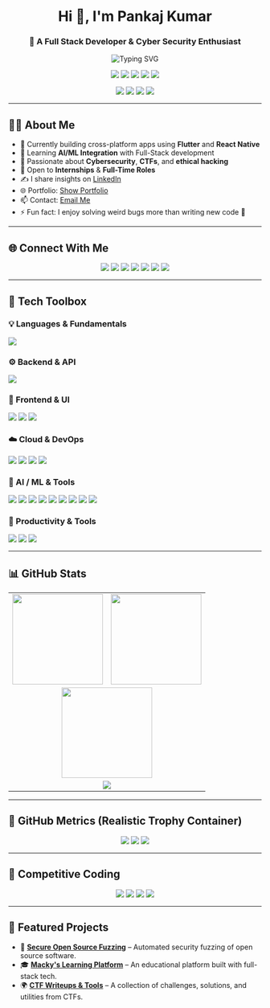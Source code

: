 <h1 align="center">Hi 👋, I'm Pankaj Kumar</h1>
<h3 align="center">🚀 A Full Stack Developer & Cyber Security Enthusiast</h3>

<p align="center">
  <img src="https://readme-typing-svg.herokuapp.com?font=Fira+Code&duration=3000&pause=1000&color=00F7FF&center=true&vCenter=true&width=435&lines=Love+to+build+cool+things+🛠️;Full+Stack+Developer+%F0%9F%96%A5%EF%B8%8F;Cyber+Security+Learner+%F0%9F%94%91;Open+Source+Contributor+%F0%9F%A4%97;Always+Learning+New+Tech+%F0%9F%92%BB" alt="Typing SVG" />
</p>

<!-- GitHub Highlights in Badge Containers -->
<p align="center">
  <img src="https://komarev.com/ghpvc/?username=pankajkr-143&label=Profile%20views&color=0e75b6&style=for-the-badge" />
  <img src="https://img.shields.io/badge/Full%20Stack%20Developer-%F0%9F%92%BB-blueviolet?style=for-the-badge" />
  <img src="https://img.shields.io/github/stars/pankajkr-143?label=GitHub%20Stars&style=for-the-badge&logo=github" />
  <img src="https://img.shields.io/github/followers/pankajkr-143?label=Followers&style=for-the-badge&logo=github" />
<!--   <img src="https://img.shields.io/github/repos/pankajkr-143?label=Public%20Repos&style=for-the-badge&logo=github" /> -->
  <img src="https://img.shields.io/badge/Top%20Ranked%20Developer-%E2%AD%90-success?style=for-the-badge" />
</p>

<!-- GitHub Stats Summary (Visual Card Containers) -->
<p align="center">
  <img src="https://github-profile-summary-cards.vercel.app/api/cards/stats?username=pankajkr-143&theme=tokyonight" />
  <img src="https://github-profile-summary-cards.vercel.app/api/cards/productive-time?username=pankajkr-143&theme=tokyonight&utcOffset=+5.5" />
  <img src="https://github-profile-summary-cards.vercel.app/api/cards/repos-per-language?username=pankajkr-143&theme=tokyonight" />
  <img src="https://github-profile-summary-cards.vercel.app/api/cards/most-commit-language?username=pankajkr-143&theme=tokyonight" />
</p>

---

## 👨‍💻 About Me

- 🔭 Currently building cross-platform apps using **Flutter** and **React Native**
- 🌱 Learning **AI/ML Integration** with Full-Stack development
- 🧠 Passionate about **Cybersecurity**, **CTFs**, and **ethical hacking**
- 💼 Open to **Internships** & **Full-Time Roles**
- ✍️ I share insights on [LinkedIn](https://www.linkedin.com/in/pankaj-kumar-647080266/)
- 🌐 Portfolio: [Show Portfolio](https://pankajkr.vercel.app/)
- 📫 Contact: [Email Me](mailto:mrmacky143@gmail.com)
- ⚡ Fun fact: I enjoy solving weird bugs more than writing new code 🐞

---

## 🌐 Connect With Me

<p align="center">
  <a href="https://linkedin.com/in/pankaj-kumar-647080266"><img src="https://img.shields.io/badge/LinkedIn-0077B5?style=for-the-badge&logo=linkedin" /></a>
  <a href="https://stackoverflow.com/users/22307794/macky-the-coder"><img src="https://img.shields.io/badge/StackOverflow-F58025?style=for-the-badge&logo=stackoverflow" /></a>
  <a href="https://www.instagram.com/mr._macky_/"><img src="https://img.shields.io/badge/Instagram-E4405F?style=for-the-badge&logo=instagram" /></a>
  <a href="https://www.youtube.com/@MackysTech"><img src="https://img.shields.io/badge/YouTube-FF0000?style=for-the-badge&logo=youtube" /></a>
  <a href="https://www.facebook.com/profile.php?id=100090498100791"><img src="https://img.shields.io/badge/Facebook-1877F2?style=for-the-badge&logo=facebook" /></a>
  <a href="https://wa.me/yourwhatsappnumber"><img src="https://img.shields.io/badge/WhatsApp-25D366?style=for-the-badge&logo=whatsapp" /></a>
  <a href="https://www.mackystech.com"><img src="https://img.shields.io/badge/Website-000000?style=for-the-badge&logo=vercel" /></a>
</p>

---

## 🧰 Tech Toolbox

### 💡 Languages & Fundamentals
<p>
  <img src="https://skillicons.dev/icons?i=cpp,cs,java,python,go,rust,php,ts,js,html,css,sass" />
</p>

### ⚙️ Backend & API
<p>
  <img src="https://skillicons.dev/icons?i=nodejs,express,nestjs,django,flask,graphql,postgres,mysql,mongodb,redis" />
</p>

### 🎨 Frontend & UI
<p>
  <img src="https://skillicons.dev/icons?i=react,nextjs,tailwind,materialui,bootstrap,jquery" />
  <img src="https://img.shields.io/badge/shadcn/ui-18181B?style=for-the-badge&logo=none&logoColor=white" />
  <img src="https://img.shields.io/badge/SvelteKit-orange?style=for-the-badge&logo=svelte" />
</p>

### ☁️ Cloud & DevOps
<p>
  <img src="https://skillicons.dev/icons?i=aws,azure,docker,kubernetes,nginx" />
  <img src="https://img.shields.io/badge/Jenkins-D24939?style=for-the-badge&logo=jenkins&logoColor=white" />
  <img src="https://img.shields.io/badge/Ansible-EE0000?style=for-the-badge&logo=ansible&logoColor=white" />
  <img src="https://img.shields.io/badge/Grafana-F46800?style=for-the-badge&logo=grafana&logoColor=white" />
</p>

### 🤖 AI / ML & Tools
<p>
  <img src="https://img.shields.io/badge/OpenCV-5C3EE8?style=for-the-badge&logo=opencv&logoColor=white" />
  <img src="https://img.shields.io/badge/TensorFlow-FF6F00?style=for-the-badge&logo=tensorflow&logoColor=white" />
  <img src="https://img.shields.io/badge/Keras-D00000?style=for-the-badge&logo=keras&logoColor=white" />
  <img src="https://img.shields.io/badge/Numpy-013243?style=for-the-badge&logo=numpy&logoColor=white" />
  <img src="https://img.shields.io/badge/Pandas-150458?style=for-the-badge&logo=pandas&logoColor=white" />
  <img src="https://img.shields.io/badge/Figma-F24E1E?style=for-the-badge&logo=figma&logoColor=white" />
  <img src="https://img.shields.io/badge/Postman-FF6C37?style=for-the-badge&logo=postman&logoColor=white" />
  <img src="https://img.shields.io/badge/WordPress-21759B?style=for-the-badge&logo=wordpress&logoColor=white" />
  <img src="https://img.shields.io/badge/Scikit--learn-F7931E?style=for-the-badge&logo=scikitlearn&logoColor=white" />
</p>

### 🧩 Productivity & Tools
<p>
  <img src="https://skillicons.dev/icons?i=github,vscode,linux,figma,git,vercel,netlify" />
  <img src="https://img.shields.io/badge/Jira-0052CC?style=for-the-badge&logo=jira&logoColor=white" />
  <img src="https://img.shields.io/badge/Notion-000000?style=for-the-badge&logo=notion&logoColor=white" />
</p>

---

## 📊 GitHub Stats

<table align="center">
  <tr>
    <td>
      <img src="https://github-readme-stats.vercel.app/api?username=pankajkr-143&show_icons=true&theme=merko&rank_icon=github&include_all_commits=true" height="180px"/>
    </td>
    <td>
      <img src="https://github-readme-stats.vercel.app/api/top-langs/?username=pankajkr-143&layout=compact&theme=merko" height="180px"/>
    </td>
  </tr>
  <tr>
    <td colspan="2" align="center">
      <img src="https://github-readme-streak-stats.herokuapp.com?user=pankajkr-143&theme=merko" height="180px"/>
    </td>
  </tr>
  <tr>
    <td colspan="2" align="center">
      <img src="https://github-profile-summary-cards.vercel.app/api/cards/profile-details?username=pankajkr-143&theme=tokyonight" />
    </td>
  </tr>
</table>

---

## 🎯 GitHub Metrics (Realistic Trophy Container)

<p align="center">
  <img src="https://github-profile-summary-cards.vercel.app/api/cards/repos-per-language?username=pankajkr-143&theme=github_dark" />
  <img src="https://github-profile-summary-cards.vercel.app/api/cards/most-commit-language?username=pankajkr-143&theme=github_dark" />
  <img src="https://github-profile-summary-cards.vercel.app/api/cards/stats?username=pankajkr-143&theme=github_dark" />
</p>

---

## 🧩 Competitive Coding

<p align="center">
  <a href="https://leetcode.com/pankajkr-143//"><img src="https://img.shields.io/badge/LeetCode-F9C12E?style=for-the-badge&logo=leetcode&logoColor=black" /></a>
  <a href="https://www.codechef.com/users/pankajkr_143"><img src="https://img.shields.io/badge/CodeChef-5B4638?style=for-the-badge&logo=codechef" /></a>
  <a href="https://www.hackerrank.com/pankajkr_143/"><img src="https://img.shields.io/badge/HackerRank-2EC866?style=for-the-badge&logo=hackerrank" /></a>
  <a href="https://www.hackerearth.com/@pankaj2465/"><img src="https://img.shields.io/badge/HackerEarth-2D8CFF?style=for-the-badge&logo=hackerearth" /></a>
</p>

---

## 🚀 Featured Projects

* 🔐 **[Secure Open Source Fuzzing](https://github.com/your-repo)** – Automated security fuzzing of open source software.
* 🎓 **[Macky's Learning Platform](https://github.com/your-repo)** – An educational platform built with full-stack tech.
* 🌍 **[CTF Writeups & Tools](https://github.com/your-repo)** – A collection of challenges, solutions, and utilities from CTFs.

